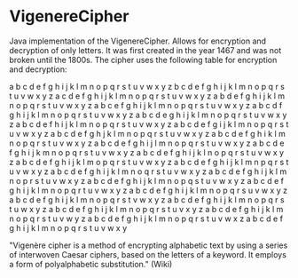 # VigenereCipher

Java implementation of the VigenereCipher. Allows for encryption and decryption of only letters. It was first created in the year 1467 and was not broken until the 1800s. The cipher uses the following table for encryption and decryption:

a b c d e f g h i j k l m n o p q r s t u v w x y z 
b c d e f g h i j k l m n o p q r s t u v w x y z a 
c d e f g h i j k l m n o p q r s t u v w x y z a b 
d e f g h i j k l m n o p q r s t u v w x y z a b c 
e f g h i j k l m n o p q r s t u v w x y z a b c d 
f g h i j k l m n o p q r s t u v w x y z a b c d e 
g h i j k l m n o p q r s t u v w x y z a b c d e f 
h i j k l m n o p q r s t u v w x y z a b c d e f g 
i j k l m n o p q r s t u v w x y z a b c d e f g h 
j k l m n o p q r s t u v w x y z a b c d e f g h i 
k l m n o p q r s t u v w x y z a b c d e f g h i j 
l m n o p q r s t u v w x y z a b c d e f g h i j k 
m n o p q r s t u v w x y z a b c d e f g h i j k l 
n o p q r s t u v w x y z a b c d e f g h i j k l m 
o p q r s t u v w x y z a b c d e f g h i j k l m n 
p q r s t u v w x y z a b c d e f g h i j k l m n o 
q r s t u v w x y z a b c d e f g h i j k l m n o p 
r s t u v w x y z a b c d e f g h i j k l m n o p q 
s t u v w x y z a b c d e f g h i j k l m n o p q r 
t u v w x y z a b c d e f g h i j k l m n o p q r s 
u v w x y z a b c d e f g h i j k l m n o p q r s t 
v w x y z a b c d e f g h i j k l m n o p q r s t u 
w x y z a b c d e f g h i j k l m n o p q r s t u v 
x y z a b c d e f g h i j k l m n o p q r s t u v w 
y z a b c d e f g h i j k l m n o p q r s t u v w x 
z a b c d e f g h i j k l m n o p q r s t u v w x y


"Vigenère cipher is a method of encrypting alphabetic text by using a series of interwoven Caesar ciphers, based on the letters of a keyword. It employs a form of polyalphabetic substitution." (Wiki)


